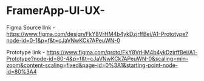 # FramerApp-UI-UX-

Figma Source link - https://www.figma.com/design/FkY8VrHM4b4ykDzjrffBei/A1-Prototype?node-id=0-1&p=f&t=cJaVNwKCk7APeuWN-0


Prototype link - https://www.figma.com/proto/FkY8VrHM4b4ykDzjrffBei/A1-Prototype?node-id=80-4&p=f&t=cJaVNwKCk7APeuWN-0&scaling=min-zoom&content-scaling=fixed&page-id=0%3A1&starting-point-node-id=80%3A4
